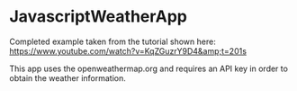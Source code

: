 # JavascriptWeatherApp
Completed example taken from the tutorial shown here: https://www.youtube.com/watch?v=KqZGuzrY9D4&amp;t=201s

This app uses the openweathermap.org and requires an API key in order to obtain the weather information. 
